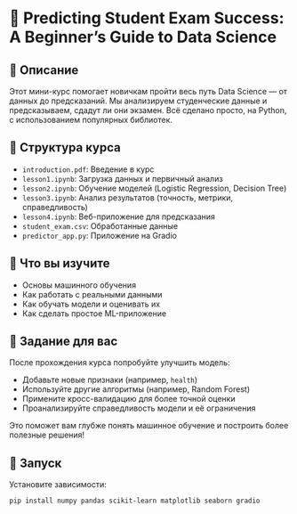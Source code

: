 # 🧠 Predicting Student Exam Success: A Beginner’s Guide to Data Science

## 📘 Описание

Этот мини-курс помогает новичкам пройти весь путь Data Science — от данных до предсказаний. Мы анализируем студенческие данные и предсказываем, сдадут ли они экзамен. Всё сделано просто, на Python, с использованием популярных библиотек.

## 🧱 Структура курса

* `introduction.pdf`: Введение в курс 
* `lesson1.ipynb`: Загрузка данных и первичный анализ
* `lesson2.ipynb`: Обучение моделей (Logistic Regression, Decision Tree)
* `lesson3.ipynb`: Анализ результатов (точность, метрики, справедливость)
* `lesson4.ipynb`: Веб-приложение для предсказания
* `student_exam.csv`: Обработанные данные
* `predictor_app.py`: Приложение на Gradio

## 🎯 Что вы изучите

* Основы машинного обучения
* Как работать с реальными данными
* Как обучать модели и оценивать их
* Как сделать простое ML-приложение

## 🧪 Задание для вас

После прохождения курса попробуйте улучшить модель:

* Добавьте новые признаки (например, `health`)
* Используйте другие алгоритмы (например, Random Forest)
* Примените кросс-валидацию для более точной оценки
* Проанализируйте справедливость модели и её ограничения

Это поможет вам глубже понять машинное обучение и построить более полезные решения!

## 🚀 Запуск

Установите зависимости:

```bash
pip install numpy pandas scikit-learn matplotlib seaborn gradio
```